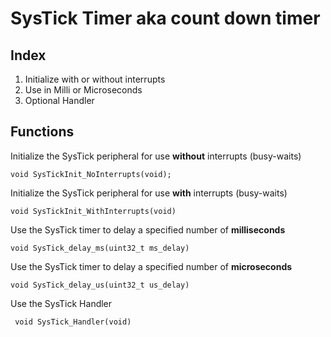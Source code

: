 # SysTick Timer aka count down timer

## Index
 1. Initialize with or without interrupts
 2. Use in Milli or Microseconds
 3. Optional Handler
## Functions

Initialize the SysTick peripheral for use **without** interrupts (busy-waits)

    void SysTickInit_NoInterrupts(void);
Initialize the SysTick peripheral for use **with** interrupts (busy-waits)

    void SysTickInit_WithInterrupts(void)
Use the SysTick timer to delay a specified number of **milliseconds**

    void SysTick_delay_ms(uint32_t ms_delay)
Use the SysTick timer to delay a specified number of **microseconds**


    void SysTick_delay_us(uint32_t us_delay)

   
Use the SysTick Handler

     void SysTick_Handler(void)





